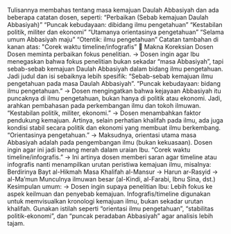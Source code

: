 Tulisannya membahas tentang masa kemajuan Daulah Abbasiyah dan ada beberapa catatan dosen, seperti:
“Perbaikan (Sebab kemajuan Daulah Abbasiyah)”
“Puncak kebudayaan: dibidang ilmu pengetahuan”
“Kestabilan politik, militer dan ekonomi”
“Utamanya orientasinya pengetahuan”
“Selama umum Abbasiyah maju”
“Otentik: ilmu pengetahuan”
Catatan tambahan di kanan atas: "Corek waktu timeline/infografis”
📘 Makna Koreksian Dosen
Dosen meminta perbaikan fokus penelitian.
→ Dosen ingin agar Ibu menegaskan bahwa fokus penelitian bukan sekadar “masa Abbasiyah”, tapi sebab-sebab kemajuan Daulah Abbasiyah dalam bidang ilmu pengetahuan.
Jadi judul dan isi sebaiknya lebih spesifik: “Sebab-sebab kemajuan ilmu pengetahuan pada masa Daulah Abbasiyah”.
“Puncak kebudayaan: bidang ilmu pengetahuan.”
→ Dosen mengingatkan bahwa kejayaan Abbasiyah itu puncaknya di ilmu pengetahuan, bukan hanya di politik atau ekonomi. Jadi, arahkan pembahasan pada perkembangan ilmu dan tokoh ilmuwan.
“Kestabilan politik, militer, ekonomi.”
→ Dosen menambahkan faktor pendukung kemajuan. Artinya, selain perhatian khalifah pada ilmu, ada juga kondisi stabil secara politik dan ekonomi yang membuat ilmu berkembang.
“Orientasinya pengetahuan.”
→ Maksudnya, orientasi utama masa Abbasiyah adalah pada pengembangan ilmu (bukan kekuasaan). Dosen ingin agar ini jadi benang merah dalam uraian Ibu.
“Corek waktu timeline/infografis.”
→ Ini artinya dosen memberi saran agar timeline atau infografis nanti menampilkan urutan peristiwa kemajuan ilmu, misalnya:
Berdirinya Bayt al-Hikmah
Masa Khalifah al-Mansur → Harun ar-Rasyid → al-Ma’mun
Munculnya ilmuwan besar (al-Kindi, al-Farabi, Ibnu Sina, dst.)
Kesimpulan umum:
→ Dosen ingin supaya penelitian Ibu:
Lebih fokus ke aspek keilmuan dan penyebab kemajuan.
Infografis/timeline digunakan untuk memvisualkan kronologi kemajuan ilmu, bukan sekadar urutan khalifah.
Gunakan istilah seperti “orientasi ilmu pengetahuan”, “stabilitas politik-ekonomi”, dan “puncak peradaban Abbasiyah” agar analisis lebih tajam.
